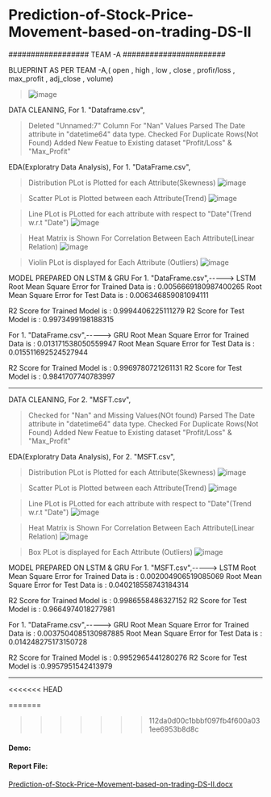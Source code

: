 # Prediction-of-Stock-Price-Movement-based-on-trading-DS-II

################## TEAM -A #######################

BLUEPRINT AS PER TEAM -A,( open , high , low , close , profir/loss , max_profit , adj_close , volume)

>![image](https://user-images.githubusercontent.com/80449168/122106613-c6470b80-ce37-11eb-8a7c-ef3c670f20e3.png)


DATA CLEANING,
For 1. "Dataframe.csv",
>Deleted "Unnamed:7" Column For "Nan" Values
>Parsed The Date attribute in "datetime64" data type.
>Checked For Duplicate Rows(Not Found)
>Added New Featue to Existing dataset "Profit/Loss" & "Max_Profit"

EDA(Exploratry Data Analysis),
For 1. "DataFrame.csv",
>Distribution PLot is Plotted for each Attribute(Skewness)
> ![image](https://user-images.githubusercontent.com/80449168/122102751-65b5cf80-ce33-11eb-8867-21573c42321a.png)    

>Scatter PLot is Plotted between each Attribute(Trend)
>![image](https://user-images.githubusercontent.com/80449168/122102671-4cad1e80-ce33-11eb-9efc-57fb96b75c9d.png)
    
>Line PLot is PLotted for each attribute with respect to "Date"(Trend w.r.t "Date")
> ![image](https://user-images.githubusercontent.com/80449168/122102817-79f9cc80-ce33-11eb-952b-051352c0577a.png)

>Heat Matrix is Shown For Correlation Between Each Attribute(Linear Relation)
>![image](https://user-images.githubusercontent.com/80449168/122102898-90a02380-ce33-11eb-8106-94a9787e873b.png)

>Violin PLot is displayed for Each Attribute (Outliers)
>![image](https://user-images.githubusercontent.com/80449168/122102957-a57cb700-ce33-11eb-87f4-07ddb2f390ae.png)

MODEL PREPARED ON LSTM & GRU
For 1. "DataFrame.csv",-----> LSTM
Root Mean Square Error for Trained Data is : 0.0056669180987400265
Root Mean Square Error for Test Data is : 0.006346859081094111

R2 Score for Trained Model is : 0.9994406225111279
R2 Score for Test Model is : 0.9973499198188315

For 1. "DataFrame.csv",-----> GRU
Root Mean Square Error for Trained Data is : 0.013171538050559947
Root Mean Square Error for Test Data is : 0.015511692524527944

R2 Score for Trained Model is : 0.9969780721261131
R2 Score for Test Model is : 0.9841707740783997

*********************************************************************************************

DATA CLEANING,
For 2. "MSFT.csv",
>Checked for "Nan" and Missing Values(NOt found)
>Parsed The Date attribute in "datetime64" data type.
>Checked For Duplicate Rows(Not Found)
>Added New Featue to Existing dataset "Profit/Loss" & "Max_Profit"

EDA(Exploratry Data Analysis),
For 2. "MSFT.csv",
>Distribution PLot is Plotted for each Attribute(Skewness)
>![image](https://user-images.githubusercontent.com/80449168/122103004-b9c0b400-ce33-11eb-8aad-e322f91c4a84.png)

>Scatter PLot is Plotted between each Attribute(Trend)
>![image](https://user-images.githubusercontent.com/80449168/122103076-d4932880-ce33-11eb-8bda-4613de10f707.png)  

>Line PLot is PLotted for each attribute with respect to "Date"(Trend w.r.t "Date")
>![image](https://user-images.githubusercontent.com/80449168/122103148-ea085280-ce33-11eb-934c-38b54adaded7.png)

>Heat Matrix is Shown For Correlation Between Each Attribute(Linear Relation)
>![image](https://user-images.githubusercontent.com/80449168/122103238-060bf400-ce34-11eb-9a6d-aab3de5e5d97.png)

>Box PLot is displayed for Each Attribute (Outliers)
>![image](https://user-images.githubusercontent.com/80449168/122103320-1cb24b00-ce34-11eb-8dbc-7ce82fd01a15.png)

MODEL PREPARED ON LSTM & GRU
For 1. "MSFT.csv",-----> LSTM
Root Mean Square Error for Trained Data is : 0.002004906519085069
Root Mean Square Error for Test Data is : 0.040218558743184314

R2 Score for Trained Model is : 0.9986558486327152
R2 Score for Test Model is : 0.9664974018277981

For 1. "DataFrame.csv",-----> GRU
Root Mean Square Error for Trained Data is : 0.0037504085130987885
Root Mean Square Error for Test Data is : 0.014248275173150728

R2 Score for Trained Model is : 0.9952965441280276
R2 Score for Test Model is :0.9957951542413979
***************************************************************************************************

<<<<<<< HEAD

=======
>>>>>>> 112da0d00c1bbbf097fb4f600a031ee6953b8d8c

#### Demo:


#### Report File:

[Prediction-of-Stock-Price-Movement-based-on-trading-DS-II.docx](https://github.com/Technocolabs100/Prediction-of-Stock-Price-Movement-based-on-trading-DS-II/files/6803673/Prediction-of-Stock-Price-Movement-based-on-trading-DS-II.docx)



